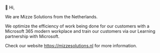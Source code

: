 👋 Hi,

We are Mizze Solutions from the Netherlands.

We optimize the efficiency of work being done for our customers with a Microsoft 365 modern workplace and train our customers via our Learning partnership with Microsoft.

Check our website https://mizzesolutions.nl for more information.

